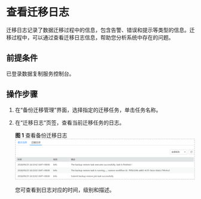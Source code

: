 # 查看迁移日志<a name="drs_04_0003"></a>

迁移日志记录了数据迁移过程中的信息，包含告警、错误和提示等类型的信息。迁移过程中，可以通过查看迁移日志信息，帮助您分析系统中存在的问题。

## 前提条件<a name="section16256919193311"></a>

已登录数据复制服务控制台。

## 操作步骤<a name="section59386647165940"></a>

1.  在“备份迁移管理”界面，选择指定的迁移任务，单击任务名称。
2.  在“迁移日志“页签，查看当前迁移任务的日志。

    **图 1**  查看备份迁移日志<a name="fig3153169413346"></a>  
    ![](figures/查看备份迁移日志.png "查看备份迁移日志")

    您可查看到日志对应的时间，级别和描述。


